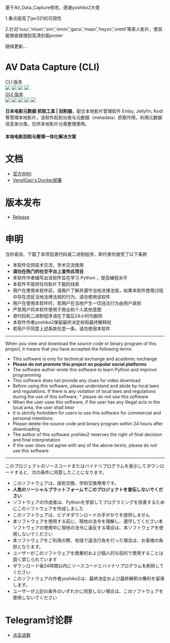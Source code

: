 基于AV_Data_Capture修改，感谢yoshiko2大佬

1.重点提高了jav321的可用性

2.针对'luxu','mium','sim','simm','gana','maan','heyzo','oretd'等素人影片，使其能够直接搜刮高清封面poster

随缘更新...

# AV Data Capture (CLI)

CLI 版本  
![](https://img.shields.io/badge/build-passing-brightgreen.svg?style=flat)
![](https://img.shields.io/github/license/yoshiko2/av_data_capture.svg?style=flat)
![](https://img.shields.io/github/release/yoshiko2/av_data_capture.svg?style=flat)
![](https://img.shields.io/badge/Python-3.8-yellow.svg?style=flat&logo=python)<br>
[GUI 版本](https://github.com/moyy996/AVDC)  
![](https://img.shields.io/badge/build-passing-brightgreen.svg?style=flat)
![](https://img.shields.io/github/license/moyy996/avdc.svg?style=flat)
![](https://img.shields.io/github/release/moyy996/avdc.svg?style=flat)
![](https://img.shields.io/badge/Python-3.6-yellow.svg?style=flat&logo=python)
![](https://img.shields.io/badge/Pyqt-5-blue.svg?style=flat)<br>


**日本电影元数据 抓取工具 | 刮削器**，配合本地影片管理软件 Emby, Jellyfin, Kodi 等管理本地影片，该软件起到分类与元数据（metadata）抓取作用，利用元数据信息来分类，仅供本地影片分类整理使用。  
#### 本地电影刮削与整理一体化解决方案

# 文档
* [官方WIKI](https://github.com/yoshiko2/AV_Data_Capture/wiki)
* [VergilGao's Docker部署](https://github.com/VergilGao/docker-avdc)

# 版本发布
* [Release](https://github.com/yoshiko2/AV_Data_Capture/releases)

#  申明
当你查阅、下载了本项目源代码或二进制程序，即代表你接受了以下条款

* 本软件仅供技术交流，学术交流使用
* **请勿在热门的社交平台上宣传此项目**
* 本软件作者编写出该软件旨在学习 Python ，提高编程水平
* 本软件不提供任何影片下载的线索
* 用户在使用本软件前，请用户了解并遵守当地法律法规，如果本软件使用过程中存在违反当地法律法规的行为，请勿使用该软件
* 用户在使用本软件时，若用户在当地产生一切违法行为由用户承担
* 严禁用户将本软件使用于商业和个人其他意图
* 源代码和二进制程序请在下载后24小时内删除
* 本软件作者yoshiko2保留最终决定权和最终解释权
* 若用户不同意上述条款任意一条，请勿使用本软件
---
When you view and download the source code or binary program of this project, it means that you have accepted the following terms

* This software is only for technical exchange and academic exchange
* **Please do not promote this project on popular social platforms**
* The software author wrote this software to learn Python and improve programming
* This software does not provide any clues for video download
* Before using this software, please understand and abide by local laws and regulations. If there is any violation of local laws and regulations during the use of this software, * please do not use this software
* When the user uses this software, if the user has any illegal acts in the local area, the user shall bear
* It is strictly forbidden for users to use this software for commercial and personal intentions
* Please delete the source code and binary program within 24 hours after downloading
* The author of this software yoshiko2 reserves the right of final decision and final interpretation
* If the user does not agree with any of the above terms, please do not use this software
---
このプロジェクトのソースコードまたはバイナリプログラムを表示してダウンロードすると、次の条件に同意したことになります。

* このソフトウェアは、技術交換、学術交換専用です。
* **人気のソーシャルプラットフォームでこのプロジェクトを宣伝しないでください**
* ソフトウェアの作成者は、Pythonを学習してプログラミングを改善するためにこのソフトウェアを作成しました
* このソフトウェアは、ビデオダウンロードの手がかりを提供しません
* 本ソフトウェアを使用する前に、現地の法令を理解し、遵守してください本ソフトウェアの使用中に現地の法令に違反する場合は、本ソフトウェアを使用しないでください
* 本ソフトウェアをご利用の際、地域で違法行為を行った場合は、お客様の負担となります。
* ユーザーがこのソフトウェアを商業的および個人的な目的で使用することは固く禁じられています
* ダウンロード後24時間以内にソースコードとバイナリプログラムを削除してください
* このソフトウェアの作者yoshiko2は、最終決定および最終解釈の権利を留保します。
* ユーザーが上記の条件のいずれかに同意しない場合は、このソフトウェアを使用しないでください

# Telegram讨论群
* [点击进群](https://t.me/joinchat/J54y1g3-a7nxJ_-WS4-KFQ)


